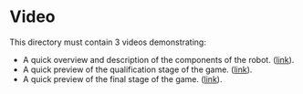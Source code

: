 Video
====

This directory must contain 3 videos demonstrating:
- A quick overview and description of the components of the robot. ([link]([https://youtu.be/TziGarnCfp8?si=X4d-dIgo87qyqFp2](https://youtu.be/9xWerfWIjaM?si=8x1HqoqDcdv4pIeA))).
- A quick preview of the qualification stage of the game. ([link](https://youtu.be/mX82sqQdiDE?si=D3AYzfrpPG-ZpJtF)).
- A quick preview of the final stage of the game. ([link](https://youtu.be/j3eUBJ2krO4?si=sQHJVqTH9ZerWelf)).
